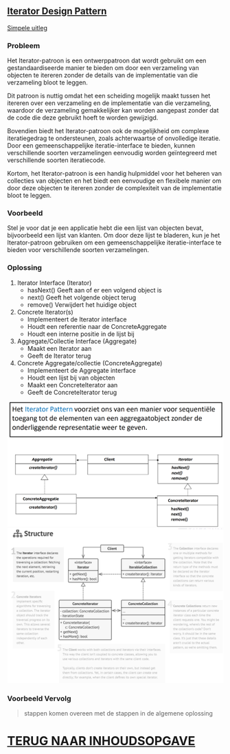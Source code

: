 ## [Iterator Design Pattern](https://www.youtube.com/watch?v=QCWJWfuAfJc)

[Simpele uitleg](https://www.youtube.com/watch?v=wqD4fOiGep4)

### Probleem

Het Iterator-patroon is een ontwerppatroon dat wordt gebruikt om een gestandaardiseerde manier te bieden om door een
verzameling van objecten te itereren zonder de details van de implementatie van die verzameling bloot te leggen.

Dit patroon is nuttig omdat het een scheiding mogelijk maakt tussen het itereren over een verzameling en de
implementatie van die verzameling, waardoor de verzameling gemakkelijker kan worden aangepast zonder dat de code die
deze gebruikt hoeft te worden gewijzigd.

Bovendien biedt het Iterator-patroon ook de mogelijkheid om complexe iteratiegedrag te ondersteunen, zoals achterwaartse
of onvolledige iteratie. Door een gemeenschappelijke iteratie-interface te bieden, kunnen verschillende soorten
verzamelingen eenvoudig worden geïntegreerd met verschillende soorten iteratiecode.

Kortom, het Iterator-patroon is een handig hulpmiddel voor het beheren van collecties van objecten en het biedt een
eenvoudige en flexibele manier om door deze objecten te itereren zonder de complexiteit van de implementatie bloot te
leggen.

### Voorbeeld

Stel je voor dat je een applicatie hebt die een lijst van objecten bevat, bijvoorbeeld een lijst van klanten. Om door
deze lijst te bladeren, kun je het Iterator-patroon gebruiken om een gemeenschappelijke iteratie-interface te bieden
voor verschillende soorten verzamelingen.

### Oplossing

1. Iterator Interface (Iterator)
    - hasNext() Geeft aan of er een volgend object is
    - next() Geeft het volgende object terug
    - remove() Verwijdert het huidige object
2. Concrete Iterator(s)
    - Implementeert de Iterator interface
    - Houdt een referentie naar de ConcreteAggregate
    - Houdt een interne positie in de lijst bij
3. Aggregate/Collectie Interface (Aggregate)
    - Maakt een Iterator aan
    - Geeft de Iterator terug
4. Concrete Aggregate/collectie (ConcreteAggregate)
    - Implementeert de Aggregate interface
    - Houdt een lijst bij van objecten
    - Maakt een ConcreteIterator aan
    - Geeft de ConcreteIterator terug

![img.png](img.png)
![img_1.png](img_1.png)

### Voorbeeld Vervolg

> stappen komen overeen met de stappen in de algemene oplossing

# [TERUG NAAR INHOUDSOPGAVE](../README.md)
